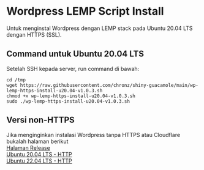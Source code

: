 # Wordpress LEMP Script Install

Untuk menginstal Wordpress dengan LEMP stack pada Ubuntu 20.04 LTS dengan HTTPS (SSL).

## Command untuk Ubuntu 20.04 LTS
Setelah SSH kepada server, run command di bawah:
```shell
cd /tmp
wget https://raw.githubusercontent.com/chronz/shiny-guacamole/main/wp-lemp-https-install-u20.04-v1.0.3.sh
chmod +x wp-lemp-https-install-u20.04-v1.0.3.sh
sudo ./wp-lemp-https-install-u20.04-v1.0.3.sh
```

## Versi non-HTTPS
Jika menginginkan instalasi Wordpress tanpa HTTPS atau Cloudflare bukalah halaman berikut  
[Halaman Release](https://github.com/chronz/shiny-guacamole/releases/tag/v1.0.2)  
[Ubuntu 20.04 LTS - HTTP](https://github.com/chronz/shiny-guacamole/releases/download/v1.0.2/wp-lemp-install-u20.04-v1.0.2.sh)  
[Ubuntu 22.04 LTS - HTTP](https://github.com/chronz/shiny-guacamole/releases/download/v1.0.2/wp-lemp-install-u22.04-v1.0.2.sh)
